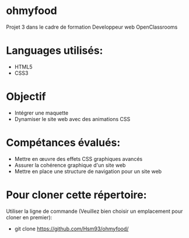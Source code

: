 # ohmyfood
Projet 3 dans le cadre de formation Developpeur web OpenClassrooms


# Languages utilisés:
 - HTML5
 - CSS3
  
# Objectif

 - Intégrer une maquette
 - Dynamiser le site web avec des animations CSS
 
 
# Compétances évalués:

 - Mettre en œuvre des effets CSS graphiques avancés
 - Assurer la cohérence graphique d'un site web
 - Mettre en place une structure de navigation pour un site web
 
# Pour cloner cette répertoire: 

  Utiliser la ligne de commande (Veuillez bien choisir un emplacement pour cloner en premier):
 
  - git clone https://github.com/Hsm93/ohmyfood/
